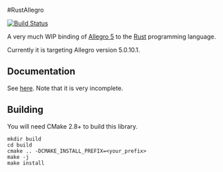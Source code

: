 #RustAllegro

[![Build Status](https://travis-ci.org/SiegeLord/RustAllegro.png)](https://travis-ci.org/SiegeLord/RustAllegro)

A very much WIP binding of [Allegro 5](http://liballeg.org/) to the [Rust](http://www.rust-lang.org/) programming language.

Currently it is targeting Allegro version 5.0.10.1.

## Documentation

See [here](http://siegelord.github.io/RustAllegro/doc/allegro5/index.html). Note that it is very incomplete.

## Building

You will need CMake 2.8+ to build this library.

~~~
mkdir build
cd build
cmake .. -DCMAKE_INSTALL_PREFIX=<your_prefix>
make -j
make install
~~~
